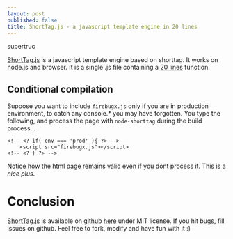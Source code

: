 ```yaml
---
layout: post
published: false
title: ShortTag.js - a javascript template engine in 20 lines
---
```


supertruc

[ShortTag.js](https://github.com/jeromeetienne/shorttag.js) is a javascript template engine based on shorttag.
It works on node.js and browser.
It is a single .js file containing a [20 lines](https://github.com/jeromeetienne/shorttag.js/blob/master/lib/shorttag.js#L14-34)
function.



## Conditional compilation

Suppose you want to include `firebugx.js` only if you are in production environment, to catch any
console.* you may have forgotten. You type the following, and process the page with `node-shorttag`
during the build process...

    <!-- <? if( env === 'prod' ){ ?> -->
        <script src="firebugx.js"></script>
    <!-- <? } ?> -->

Notice how the html page remains valid even if you dont process it. This is a *nice plus*.

# Conclusion

[ShortTag.js](https://github.com/jeromeetienne/shorttag.js) is available on github [here](https://github.com/jeromeetienne/shorttag.js)
under MIT license. If you hit bugs, fill issues on github. Feel free to fork, modify and have fun with it :)